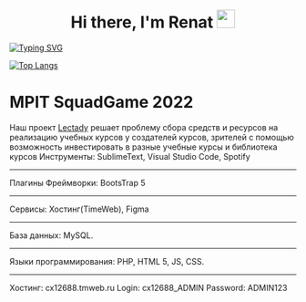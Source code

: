 <h1 align="center">Hi there, I'm Renat
<img src="https://github.com/blackcater/blackcater/raw/main/images/Hi.gif" height="32"/></h1>

[![Typing SVG](https://readme-typing-svg.herokuapp.com?lines=«Where's+Francis?»+team+Developer;I+like+to+eat%2C+read%2C+play%2C+learn+something+new)](https://git.io/typing-svg)

[![Top Langs](https://github-readme-stats.vercel.app/api/top-langs/?username=ShiroSan123&layout=compact)](https://github.com/ShiroSan123/github-readme-stats)

# MPIT SquadGame 2022
Наш проект [Lectady](«Classified») решает проблему сбора средств и ресурсов на реализацию учебных курсов у создателей курсов, зрителей с помощью возможность инвестировать в разные учебные курсы и библиотека курсов
Инструменты: SublimeText, Visual Studio Code, Spotify
***
Плагины
Фреймворки: BootsTrap 5
***
Сервисы: Хостинг(TimeWeb), Figma
***
База данных: MySQL. 
***
Языки программирования: PHP, HTML 5, JS, CSS.
***
Хостинг: cx12688.tmweb.ru
Login: cx12688_ADMIN
Password: ADMIN123

